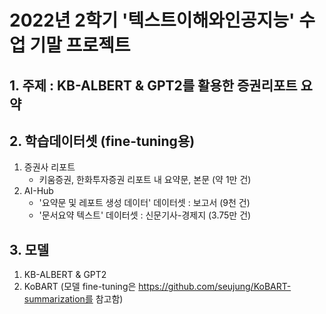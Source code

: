 # 2022년 2학기 '텍스트이해와인공지능' 수업 기말 프로젝트 
## 1. 주제 : KB-ALBERT & GPT2를 활용한 증권리포트 요약

## 2. 학습데이터셋 (fine-tuning용)
1) 증권사 리포트 
   - 키움증권, 한화투자증권 리포트 내 요약문, 본문 (약 1만 건)
2) AI-Hub 
   - '요약문 및 레포트 생성 데이터' 데이터셋 : 보고서 (9천 건)
   - '문서요약 텍스트' 데이터셋 : 신문기사-경제지 (3.75만 건)

## 3. 모델
1) KB-ALBERT & GPT2
2) KoBART (모델 fine-tuning은 https://github.com/seujung/KoBART-summarization를 참고함)
